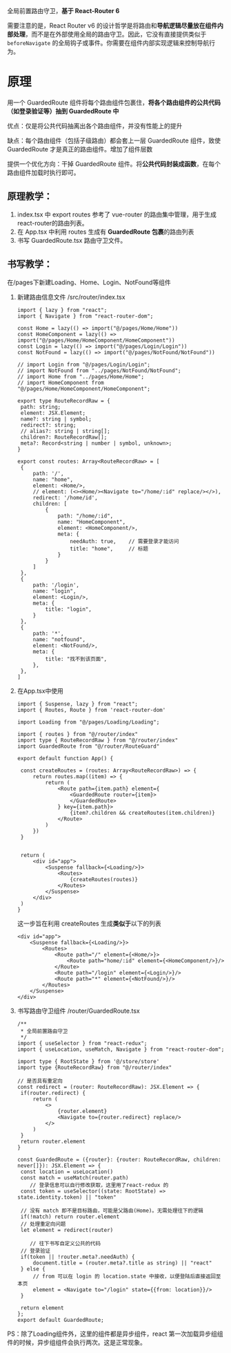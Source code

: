 全局前置路由守卫，**基于 React-Router 6**

需要注意的是，React Router v6 的设计哲学是将路由和**导航逻辑尽量放在组件内部处理**，而不是在外部使用全局的路由守卫。因此，它没有直接提供类似于 `beforeNavigate` 的全局钩子或事件。你需要在组件内部实现逻辑来控制导航行为。

# 原理

用一个 GuardedRoute 组件将每个路由组件包裹住，**将各个路由组件的公共代码（如登录验证等）抽到 GuardedRoute 中**

优点：仅是将公共代码抽离出各个路由组件，并没有性能上的提升

缺点：每个路由组件（包括子级路由）都会套上一层 GuardedRoute 组件，致使 GuardedRoute 才是真正的路由组件。增加了组件层数

提供一个优化方向：干掉 GuardedRoute 组件。将**公共代码封装成函数**，在每个路由组件加载时执行即可。



## 原理教学：

1. index.tsx 中 export routes 参考了 vue-router 的路由集中管理，用于生成react-router的路由列表。
2. 在 App.tsx 中利用 routes 生成有 **GuardedRoute 包裹**的路由列表
3. 书写 GuardedRoute.tsx 路由守卫文件。



## 书写教学：

在/pages下新建Loading、Home、Login、NotFound等组件

1. 新建路由信息文件 /src/router/index.tsx

   ```tsx
   import { lazy } from "react";
   import { Navigate } from "react-router-dom";
   
   const Home = lazy(() => import("@/pages/Home/Home"))
   const HomeComponent = lazy(() => import("@/pages/Home/HomeComponent/HomeComponent"))
   const Login = lazy(() => import("@/pages/Login/Login"))
   const NotFound = lazy(() => import("@/pages/NotFound/NotFound"))
   
   // import Login from "@/pages/Login/Login";
   // import NotFound from "../pages/NotFound/NotFound";
   // import Home from "../pages/Home/Home";
   // import HomeComponent from "@/pages/Home/HomeComponent/HomeComponent";
   
   export type RouteRecordRaw = {
   	path: string;
   	element: JSX.Element;
   	name?: string | symbol;
   	redirect?: string;
   	// alias?: string | string[];
   	children?: RouteRecordRaw[];
   	meta?: Record<string | number | symbol, unknown>;
   }
   
   export const routes: Array<RouteRecordRaw> = [
   	{
   		path: '/',
   		name: "home",
   		element: <Home/>,
   		// element: (<><Home/><Navigate to="/home/:id" replace/></>),
   		redirect: '/home/id',
   		children: [
   			{
   				path: "/home/:id",
   				name: "HomeComponent",
   				element: <HomeComponent/>,
   				meta: {
   					needAuth: true,    // 需要登录才能访问
   					title: "home",     // 标题
   				}
   			}
   		]
   	},
   	{
   		path: '/login',
   		name: "login",
   		element: <Login/>,
   		meta: {
   			title: "login",
   		}
   	},
   	{
   		path: '*',
   		name: "notfound",
   		element: <NotFound/>,
   		meta: {
   			title: "找不到该页面",
   		},
   	},
   ]
   
   ```

2. 在App.tsx中使用

   ```tsx
   import { Suspense, lazy } from "react";
   import { Routes, Route } from 'react-router-dom'
   
   import Loading from "@/pages/Loading/Loading";
   
   import { routes } from "@/router/index"
   import type { RouteRecordRaw } from "@/router/index"
   import GuardedRoute from "@/router/RouteGuard"
   
   export default function App() {
   
   	const createRoutes = (routes: Array<RouteRecordRaw>) => {
   		return routes.map((item) => {
   			return (
   				<Route path={item.path} element={
   					<GuardedRoute router={item}>
   					</GuardedRoute>
   				} key={item.path}>
   					{item?.children && createRoutes(item.children)}
   				</Route>
   			)
   		})
   	}
   
   
   	return (
   		<div id="app">
   			<Suspense fallback={<Loading/>}>
   				<Routes>
   					{createRoutes(routes)}
   				</Routes>
   			</Suspense>
   		</div>
   	)
   }
   ```

   这一步旨在利用 createRoutes 生成**类似于**以下的列表

   ```tsx
   <div id="app">
       <Suspense fallback={<Loading/>}>
           <Routes>
               <Route path="/" element={<Home/>}>
                   <Route path="home/:id" element={<HomeComponent/>}/>
               </Route>
               <Route path="/login" element={<Login/>}/>
               <Route path="*" element={<NotFound/>}/>
           </Routes>
       </Suspense>
   </div>
   ```

   

3. 书写路由守卫组件 /router/GuardedRoute.tsx

   ```tsx
   /**
    * 全局前置路由守卫
    */
   import { useSelector } from "react-redux";
   import { useLocation, useMatch, Navigate } from "react-router-dom";
   
   import type { RootState } from '@/store/store'
   import type {RouteRecordRaw} from "@/router/index"
   
   // 是否具有重定向
   const redirect = (router: RouteRecordRaw): JSX.Element => {
   	if(router.redirect) {
   		return (
   			<>
   				{router.element}
   				<Navigate to={router.redirect} replace/>
   			</>
   		)
   	}
   	return router.element
   }
   
   const GuardedRoute = ({router}: {router: RouteRecordRaw, children: never[]}): JSX.Element => {
   	const location = useLocation()
   	const match = useMatch(router.path)
       // 登录信息可以自行修改获取，这里用了react-redux 的
   	const token = useSelector((state: RootState) => state.identity.token) || "token"
   	
   	// 没有 match 即不是目标路由，可能是父路由(Home)。无需处理往下的逻辑
   	if(!match) return router.element
   	// 处理重定向问题
   	let element = redirect(router)
   	
       // 往下书写自定义公共的代码
   	// 登录验证
   	if(token || !router.meta?.needAuth) {
   		document.title = (router.meta?.title as string) || "react"
   	} else {
   		// from 可以在 login 的 location.state 中接收，以便登陆后直接返回至本页
   		element = <Navigate to="/login" state={{from: location}}/>
   	}
   
   	return element
   };
   export default GuardedRoute;
   
   ```



PS：除了Loading组件外，这里的组件都是异步组件，react 第一次加载异步组组件的时候，异步组组件会执行两次。这是正常现象。

